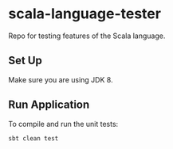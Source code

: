# scala-language-tester
Repo for testing features of the Scala language.

## Set Up
Make sure you are using JDK 8.

## Run Application
To compile and run the unit tests:
```
sbt clean test
```
